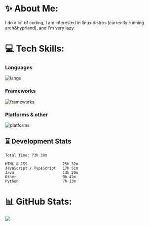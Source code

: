 # ✨ About Me:
I do a lot of coding, I am interested in linux distros (currently running arch&hyprland), and I'm very lazy.

# 💻 Tech Skills:
### **Languages**
![langs](https://skillicons.dev/icons?i=arduino,bash,cs,css,html,java,javascript,md,py,ts&theme=dark)
### **Frameworks**
![frameworks](https://skillicons.dev/icons?i=bots,dotnet,react,express,nodejs&theme=dark)
### **Platforms & other**
![platforms](https://skillicons.dev/icons?i=discord,eclipse,git,github,gitlab,heroku,idea,linux,neovim,powershell,raspberrypi,replit,vercel,visualstudio,vscode)

## ⌛ Development Stats
```
Total Time: 73h 38m

HTML & CSS                25h 32m 
JavaScript / TypeScript   17h 51m
Java                      13h 20m
Other                     9h 42m
Python                    7h 13m
```

# 📊 GitHub Stats:
![](https://github-readme-stats.vercel.app/api/top-langs/?username=shxrklol&theme=dark&hide_border=false&include_all_commits=true&count_private=true&layout=compact)
